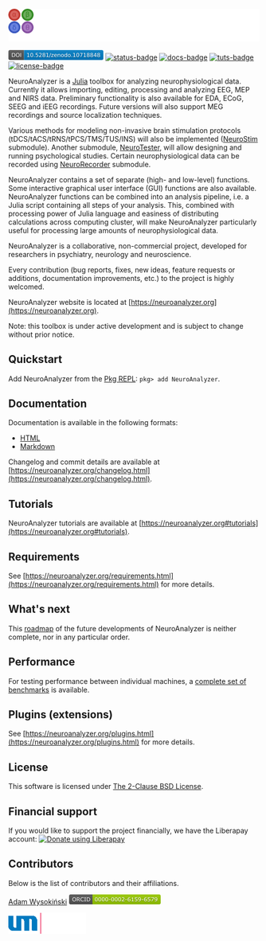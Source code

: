 ![NeuroAnalyzer.jl](images/neuroanalyzer.png)

[![DOI: 10.5281/zenodo.7372648](images/doi.png)](https://doi.org/10.5281/zenodo.10718848) [![status-badge](https://ci.codeberg.org/api/badges/AdamWysokinski/NeuroAnalyzer.jl/status.svg)](https://ci.codeberg.org/AdamWysokinski/NeuroAnalyzer.jl) [![docs-badge](https://img.shields.io/badge/documentation-blue.svg)](https://neuroanalyzer.org/docs/) [![tuts-badge](https://img.shields.io/badge/tutorials-blue.svg)](https://neuroanalyzer.org#tutorials) [![license-badge](https://img.shields.io/badge/licence-BSD_2C-blue.svg)](https://codeberg.org/AdamWysokinski/NeuroAnalyzer.jl/src/branch/main/LICENSE) 

NeuroAnalyzer is a [Julia](https://julialang.org) toolbox for analyzing neurophysiological data. Currently it allows importing, editing, processing and analyzing EEG, MEP and NIRS data. Preliminary functionality is also available for EDA, ECoG, SEEG and iEEG recordings. Future versions will also support MEG recordings and source localization techniques.

Various methods for modeling non-invasive brain stimulation protocols (tDCS/tACS/tRNS/tPCS/TMS/TUS/INS) will also be implemented ([NeuroStim](https://codeberg.org/AdamWysokinski/NeuroStim.jl) submodule). Another submodule, [NeuroTester](https://codeberg.org/AdamWysokinski/NeuroTester.jl), will allow designing and running psychological studies. Certain neurophysiological data can be recorded using [NeuroRecorder](https://codeberg.org/AdamWysokinski/NeuroRecorder.jl) submodule.

NeuroAnalyzer contains a set of separate (high- and low-level) functions. Some interactive graphical user interface (GUI) functions are also available. NeuroAnalyzer functions can be combined into an analysis pipeline, i.e. a Julia script containing all steps of your analysis. This, combined with processing power of Julia language and easiness of distributing calculations across computing cluster, will make NeuroAnalyzer particularly useful for processing large amounts of neurophysiological data.

NeuroAnalyzer is a collaborative, non-commercial project, developed for researchers in psychiatry, neurology and neuroscience.

Every contribution (bug reports, fixes, new ideas, feature requests or additions, documentation improvements, etc.) to the project is highly welcomed.

NeuroAnalyzer website is located at [https://neuroanalyzer.org](https://neuroanalyzer.org).

Note: this toolbox is under active development and is subject to change without prior notice.

## Quickstart

Add NeuroAnalyzer from the [Pkg REPL](https://docs.julialang.org/en/v1/stdlib/REPL/#Pkg-mode): `pkg> add NeuroAnalyzer`.

## Documentation

Documentation is available in the following formats:

- [HTML](https://neuroanalyzer.org/docs)
- [Markdown](https://codeberg.org/AdamWysokinski/NeuroAnalyzer-docs/src/branch/main/Documentation.md)

Changelog and commit details are available at [https://neuroanalyzer.org/changelog.html](https://neuroanalyzer.org/changelog.html).

## Tutorials

NeuroAnalyzer tutorials are available at [https://neuroanalyzer.org#tutorials](https://neuroanalyzer.org#tutorials).

## Requirements

See [https://neuroanalyzer.org/requirements.html](https://neuroanalyzer.org/requirements.html) for more details.

## What's next

This [roadmap](https://neuroanalyzer.org/roadmap.html) of the future developments of NeuroAnalyzer is neither complete, nor in any particular order.

## Performance

For testing performance between individual machines, a [complete set of benchmarks](https://codeberg.org/AdamWysokinski/NeuroAnalyzer-benchmarks) is available.

## Plugins (extensions)

See [https://neuroanalyzer.org/plugins.html](https://neuroanalyzer.org/plugins.html) for more details.

## License

This software is licensed under [The 2-Clause BSD License](LICENSE).

## Financial support

If you would like to support the project financially, we have the Liberapay account:
<a href="https://liberapay.com/~1829183/donate"><img alt="Donate using Liberapay" src="https://liberapay.com/assets/widgets/donate.svg"></a>

## Contributors

Below is the list of contributors and their affiliations.

[Adam Wysokiński](mailto:adam.wysokinski@neuroanalyzer.org) [![ORCID](images/orcid.png)](https://orcid.org/0000-0002-6159-6579)

[![Medical University of Lodz](images/umed.png)](https://en.umed.pl)
